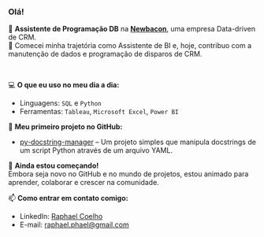 ### Olá!

🎯 **Assistente de Programação DB** na **[Newbacon](https://www.newbacon.com/)**, uma empresa Data-driven de CRM.  
🚀 Comecei minha trajetória como Assistente de BI e, hoje, contribuo com a manutenção de dados e programação de disparos de CRM.

&nbsp;

💻 **O que eu uso no meu dia a dia:**  
- Linguagens: `SQL` e `Python`  
- Ferramentas: `Tableau`, `Microsoft Excel`, `Power BI`


🔧 **Meu primeiro projeto no GitHub:**  
- [py-docstring-manager](https://github.com/pagueru/py-docstring-manager) – Um projeto simples que manipula docstrings de um script Python através de um arquivo YAML.

🌱 **Ainda estou começando!**  
Embora seja novo no GitHub e no mundo de projetos, estou animado para aprender, colaborar e crescer na comunidade.

📫 **Como entrar em contato comigo:**  
- LinkedIn: [Raphael Coelho](https://www.linkedin.com/in/raphaelhvcoelho/)
- E-mail: [raphael.phael@gmail.com](mailto:raphael.phael@gmail.com)
